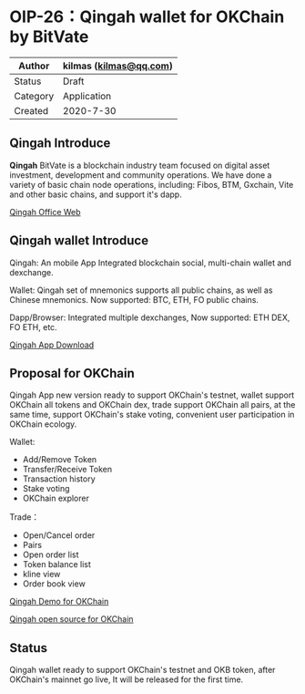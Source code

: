 # OIP-26：Qingah wallet for OKChain by BitVate

| Author   | kilmas (kilmas@qq.com) |
| -------- | ------------------------ |
| Status   | Draft                    |
| Category | Application              |
| Created  | 2020-7-30                |

## Qingah Introduce

**Qingah** BitVate is a blockchain industry team focused on digital asset investment, development and community operations. We have done a variety of basic chain node operations, including: Fibos, BTM, Gxchain, Vite and other basic chains, and support it's dapp.

[Qingah Office Web](http://qingah.com)


## Qingah wallet Introduce

Qingah: An mobile App Integrated blockchain social, multi-chain wallet and dexchange.

Wallet: Qingah set of mnemonics supports all public chains, as well as Chinese mnemonics. Now supported: BTC, ETH, FO public chains.

Dapp/Browser: Integrated multiple dexchanges, Now supported:  ETH DEX, FO ETH, etc.

[Qingah App Download](https://github.com/kilmas/QHWallet/releases)

## Proposal for OKChain

Qingah App new version ready to support OKChain's testnet, wallet support OKChain all tokens and OKChain dex, trade support OKChain all pairs, at the same time, support OKChain's stake voting, convenient user participation in OKChain ecology.

Wallet:
 - Add/Remove Token
 - Transfer/Receive Token
 - Transaction history
 - Stake voting
 - OKChain explorer

Trade：
 - Open/Cancel order
 - Pairs
 - Open order list
 - Token balance list
 - kline view
 - Order book view

[Qingah Demo for OKChain](https://github.com/kilmas/QHWallet/releases)

[Qingah open source for OKChain](https://github.com/kilmas/QHWallet)


## Status
Qingah wallet ready to support OKChain's testnet and OKB token, after OKChain's mainnet go live, It will be released for the first time.